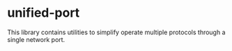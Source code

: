 # unified-port

This library contains utilities to simplify operate multiple protocols through a
single network port.